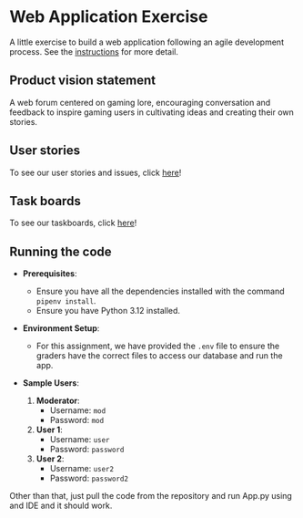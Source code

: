 # Web Application Exercise

A little exercise to build a web application following an agile development process. See the [instructions](instructions.md) for more detail.

## Product vision statement

A web forum centered on gaming lore, encouraging conversation and feedback to inspire gaming users in cultivating ideas and creating their own stories.

## User stories

To see our user stories and issues, click [here](https://github.com/software-students-fall2023/2-web-app-exercise-sst2/issues)!

## Task boards

To see our taskboards, click [here](https://github.com/software-students-fall2023/2-web-app-exercise-sst2/projects?query=is%3Aopen)!

## Running the code

* **Prerequisites**:
  - Ensure you have all the dependencies installed with the command `pipenv install`.
  - Ensure you have Python 3.12 installed.

* **Environment Setup**:
  - For this assignment, we have provided the `.env` file to ensure the graders have the correct files to access our database and run the app.

* **Sample Users**:
  1. **Moderator**:
     - Username: `mod`
     - Password: `mod`
  2. **User 1**:
     - Username: `user`
     - Password: `password`
  3. **User 2**:
     - Username: `user2`
     - Password: `password2`

Other than that, just pull the code from the repository and run App.py using and IDE and it should work.
